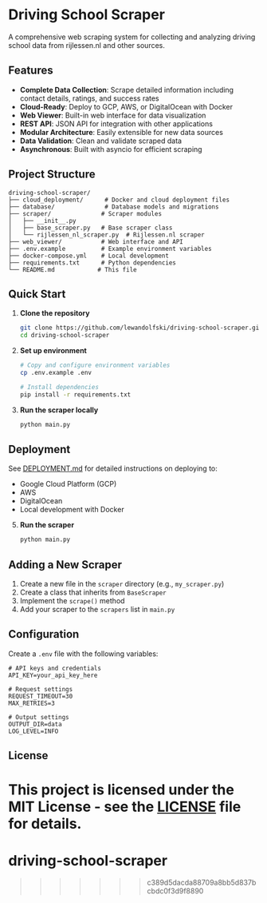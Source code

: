# Driving School Scraper

A comprehensive web scraping system for collecting and analyzing driving school data from rijlessen.nl and other sources.
## Features

- **Complete Data Collection**: Scrape detailed information including contact details, ratings, and success rates
- **Cloud-Ready**: Deploy to GCP, AWS, or DigitalOcean with Docker
- **Web Viewer**: Built-in web interface for data visualization
- **REST API**: JSON API for integration with other applications
- **Modular Architecture**: Easily extensible for new data sources
- **Data Validation**: Clean and validate scraped data
- **Asynchronous**: Built with asyncio for efficient scraping

## Project Structure

```
driving-school-scraper/
├── cloud_deployment/      # Docker and cloud deployment files
├── database/              # Database models and migrations
├── scraper/              # Scraper modules
│   ├── __init__.py
│   ├── base_scraper.py   # Base scraper class
│   └── rijlessen_nl_scraper.py  # Rijlessen.nl scraper
├── web_viewer/           # Web interface and API
├── .env.example          # Example environment variables
├── docker-compose.yml    # Local development
├── requirements.txt      # Python dependencies
└── README.md            # This file
```

## Quick Start

1. **Clone the repository**
   ```bash
   git clone https://github.com/lewandolfski/driving-school-scraper.git
   cd driving-school-scraper
   ```

2. **Set up environment**
   ```bash
   # Copy and configure environment variables
   cp .env.example .env
   
   # Install dependencies
   pip install -r requirements.txt
   ```

3. **Run the scraper locally**
   ```bash
   python main.py
   ```

## Deployment

See [DEPLOYMENT.md](DEPLOYMENT.md) for detailed instructions on deploying to:
- Google Cloud Platform (GCP)
- AWS
- DigitalOcean
- Local development with Docker

5. **Run the scraper**
   ```bash
   python main.py
   ```

## Adding a New Scraper

1. Create a new file in the `scraper` directory (e.g., `my_scraper.py`)
2. Create a class that inherits from `BaseScraper`
3. Implement the `scrape()` method
4. Add your scraper to the `scrapers` list in `main.py`

## Configuration

Create a `.env` file with the following variables:

```
# API keys and credentials
API_KEY=your_api_key_here

# Request settings
REQUEST_TIMEOUT=30
MAX_RETRIES=3

# Output settings
OUTPUT_DIR=data
LOG_LEVEL=INFO
```

## License

This project is licensed under the MIT License - see the [LICENSE](LICENSE) file for details.
=======
# driving-school-scraper
>>>>>>> c389d5dacda88709a8bb5d837bcbdc0f3d9f8890

